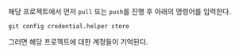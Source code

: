 해당 프로젝트에서 먼저 `pull` 또는 `push`를 진행 후 아래의 명령어를 입력한다.

`git config credential.helper store`

그러면 해당 프로젝트에 대한 계정들이 기억된다.
